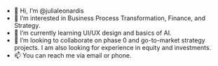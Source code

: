 - 👋 Hi, I’m @julialeonardis
- 👀 I’m interested in Business Process Transformation, Finance, and Strategy.
- 🌱 I’m currently learning UI/UX design and basics of AI.
- 💞️ I’m looking to collaborate on phase 0 and go-to-market strategy projects. I am also looking for experience in equity and investments.
- 📫 You can reach me via email or phone. 

<!---
julialeonardis/julialeonardis is a ✨ special ✨ repository because its `README.md` (this file) appears on your GitHub profile.
You can click the Preview link to take a look at your changes.
--->
